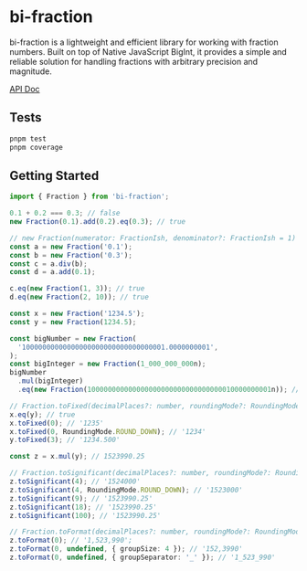 # bi-fraction

bi-fraction is a lightweight and efficient library for working with fraction numbers. Built on top of Native JavaScript BigInt, it provides a simple and reliable solution for handling fractions with arbitrary precision and magnitude.

[API Doc](https://logan272.github.io/bi-fraction/api/)

## Tests

```sh
pnpm test
pnpm coverage
```

## Getting Started

```ts
import { Fraction } from 'bi-fraction';

0.1 + 0.2 === 0.3; // false
new Fraction(0.1).add(0.2).eq(0.3); // true

// new Fraction(numerator: FractionIsh, denominator?: FractionIsh = 1)
const a = new Fraction('0.1');
const b = new Fraction('0.3');
const c = a.div(b);
const d = a.add(0.1);

c.eq(new Fraction(1, 3)); // true
d.eq(new Fraction(2, 10)); // true

const x = new Fraction('1234.5');
const y = new Fraction(1234.5);

const bigNumber = new Fraction(
  '10000000000000000000000000000000001.0000000001',
);
const bigInteger = new Fraction(1_000_000_000n);
bigNumber
  .mul(bigInteger)
  .eq(new Fraction(100000000000000000000000000000000010000000001n)); // true

// Fraction.toFixed(decimalPlaces?: number, roundingMode?: RoundingMode)
x.eq(y); // true
x.toFixed(0); // '1235'
x.toFixed(0, RoundingMode.ROUND_DOWN); // '1234'
y.toFixed(3); // '1234.500'

const z = x.mul(y); // 1523990.25

// Fraction.toSignificant(decimalPlaces?: number, roundingMode?: RoundingMode)
z.toSignificant(4); // '1524000'
z.toSignificant(4, RoundingMode.ROUND_DOWN); // '1523000'
z.toSignificant(9); // '1523990.25'
z.toSignificant(18); // '1523990.25'
z.toSignificant(100); // '1523990.25'

// Fraction.toFormat(decimalPlaces?: number, roundingMode?: RoundingMode, format?: Format)
z.toFormat(0); // '1,523,990';
z.toFormat(0, undefined, { groupSize: 4 }); // '152,3990'
z.toFormat(0, undefined, { groupSeparator: '_' }); // '1_523_990'
```
